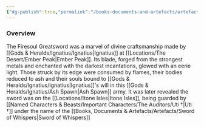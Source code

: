 ```yaml
---
{"dg-publish":true,"permalink":"/books-documents-and-artefacts/artefacts/firesoul-greatsword/","tags":["Artefact"],"noteIcon":"","created":"2024-07-30T14:36:24.113+01:00","updated":"2024-12-31T22:15:52.318+00:00"}
---
```


### Overview
The Firesoul Greatsword was a marvel of divine craftsmanship made by [[Gods & Heralds/Ignatius/Ignatius\|Ignatius]] at [[Locations/The Desert/Ember Peak\|Ember Peak]]. Its blade, forged from the strongest metals and enchanted with the darkest incantations, glowed with an eerie light. Those struck by its edge were consumed by flames, their bodies reduced to ash and their souls bound to [[Gods & Heralds/Ignatius/Ignatius\|Ignatius]]'s will in this [[Gods & Heralds/Ignatius/Ash Spawn\|Ash Spawn]] army. It was later revealed the sword was on the [[Locations/Itone Isles\|Itone Isles]], being guarded by [[Named Characters & Beasts/Important Characters/The Auditors/Uti †\|Uti †]] under the name of the [[Books, Documents & Artefacts/Artefacts/Sword of Whispers\|Sword of Whispers]]